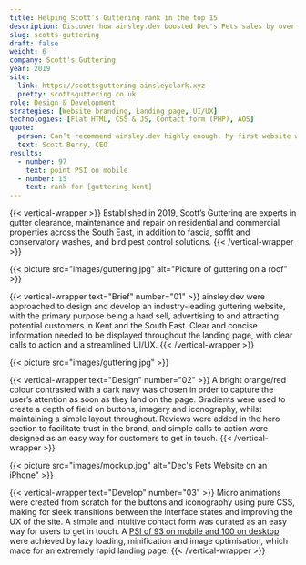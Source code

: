 ```yaml
---
title: Helping Scott’s Guttering rank in the top 15
description: Discover how ainsley.dev boosted Dec's Pets sales by over 200% with a fun, family-friendly designed website and e-commerce store.
slug: scotts-guttering
draft: false
weight: 6
company: Scott's Guttering
year: 2019
site:
  link: https://scottsguttering.ainsleyclark.xyz
  pretty: scottsguttering.co.uk
role: Design & Development
strategies: [Website branding, Landing page, UI/UX]
technologies: [Flat HTML, CSS & JS, Contact form (PHP), AOS]
quote:
  person: Can’t recommend ainsley.dev highly enough. My first website was completed quickly and without any problems. All my comments and preferences were taken on board, creating an end product I’m very, very happy with. ⭐⭐⭐⭐⭐
  text: Scott Berry, CEO
results:
  - number: 97
    text: point PSI on mobile
  - number: 15
    text: rank for [guttering kent]
---
```


<!-- Intro -->
{{< vertical-wrapper >}}
Established in 2019, Scott’s Guttering are experts in gutter clearance, maintenance and repair on residential and
commercial properties across the South East, in addition to fascia, soffit and conservatory washes, and bird pest
control solutions.
{{< /vertical-wrapper >}}

<!-- Guttering -->
{{< picture src="images/guttering.jpg" alt="Picture of guttering on a roof" >}}

<!-- Brief -->
{{< vertical-wrapper text="Brief" number="01" >}}
ainsley.dev were approached to design and develop an industry-leading guttering website, with the primary purpose being
a hard sell, advertising to and attracting potential customers in Kent and the South East. Clear and concise information
needed to be displayed throughout the landing page, with clear calls to action and a streamlined UI/UX.
{{< /vertical-wrapper >}}

<!-- Video -->
{{< picture src="images/guttering.jpg" >}}

<!-- Design -->
{{< vertical-wrapper text="Design" number="02" >}}
A bright orange/red colour contrasted with a dark navy was chosen in order to capture the user’s attention as soon as
they land on the page. Gradients were used to create a depth of field on buttons, imagery and iconography, whilst
maintaining a simple layout throughout. Reviews were added in the hero section to facilitate trust in the brand, and
simple calls to action were designed as an easy way for customers to get in touch.
{{< /vertical-wrapper >}}

<!-- Mockup -->
{{< picture src="images/mockup.jpg" alt="Dec's Pets Website on an iPhone" >}}

<!-- Development -->
{{< vertical-wrapper text="Develop" number="03" >}}
Micro animations were created from scratch for the buttons and iconography using pure CSS, making for sleek transitions
between the interface states and improving the UX of the site. A simple and intuitive contact form was curated as an
easy way for users to get in touch.
A [PSI of 93 on mobile and 100 on desktop](https://pagespeed.web.dev/report?url=https%3A%2F%2Fscottsguttering.co.uk%2F)
were achieved by lazy loading, minification and image optimisation, which made for an extremely rapid landing page.
{{< /vertical-wrapper >}}
